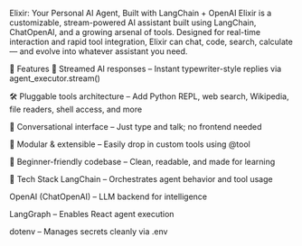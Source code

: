 Elixir: Your Personal AI Agent, Built with LangChain + OpenAI
Elixir is a customizable, stream-powered AI assistant built using LangChain, ChatOpenAI, and a growing arsenal of tools. Designed for real-time interaction and rapid tool integration, Elixir can chat, code, search, calculate — and evolve into whatever assistant you need.

🧠 Features
🤖 Streamed AI responses – Instant typewriter-style replies via agent_executor.stream()

🛠️ Pluggable tools architecture – Add Python REPL, web search, Wikipedia, file readers, shell access, and more

💬 Conversational interface – Just type and talk; no frontend needed

🧩 Modular & extensible – Easily drop in custom tools using @tool

🌱 Beginner-friendly codebase – Clean, readable, and made for learning

🔧 Tech Stack
LangChain – Orchestrates agent behavior and tool usage

OpenAI (ChatOpenAI) – LLM backend for intelligence

LangGraph – Enables React agent execution

dotenv – Manages secrets cleanly via .env
